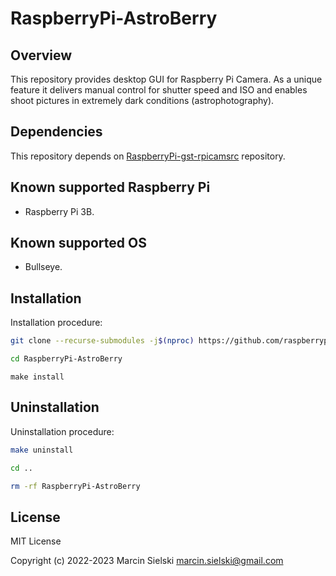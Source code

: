 # RaspberryPi-AstroBerry

## Overview

This repository provides desktop GUI for Raspberry Pi Camera. As a unique feature it delivers manual
control for shutter speed and ISO and enables shoot pictures in extremely dark conditions
(astrophotography).

## Dependencies

This repository depends on
[RaspberryPi-gst-rpicamsrc](https://github.com/raspberrypiexperiments/RaspberryPi-gst-rpicamsrc.git)
repository.

## Known supported Raspberry Pi

* Raspberry Pi 3B.

## Known supported OS

* Bullseye.

## Installation

Installation procedure:

```bash
git clone --recurse-submodules -j$(nproc) https://github.com/raspberrypiexperiments/RaspberryPi-AstroBerry.git
```
```bash
cd RaspberryPi-AstroBerry
```
```
make install
```

## Uninstallation

Uninstallation procedure:

```bash
make uninstall
```
```bash
cd ..
```
```bash
rm -rf RaspberryPi-AstroBerry
```

## License

MIT License

Copyright (c) 2022-2023 Marcin Sielski <marcin.sielski@gmail.com>
